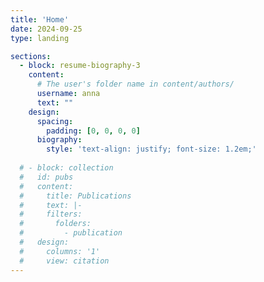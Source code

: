 ```yaml
---
title: 'Home'
date: 2024-09-25
type: landing

sections:
  - block: resume-biography-3
    content:
      # The user's folder name in content/authors/
      username: anna
      text: ""
    design:
      spacing:
        padding: [0, 0, 0, 0]
      biography:
        style: 'text-align: justify; font-size: 1.2em;'
        
  # - block: collection
  #   id: pubs
  #   content:
  #     title: Publications
  #     text: |-
  #     filters:
  #       folders:
  #         - publication
  #   design:
  #     columns: '1'
  #     view: citation
---
```


